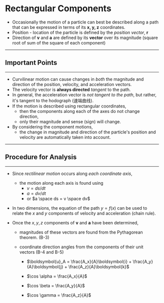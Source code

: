 # Rectangular Components

- Occasionally the motion of a particle can best be described along a path that can be expressed in terms of its **x, y, z** coordinates.
- Position - location of the particle is defined by the *position vector*, **r**
- Direction of **v** and **a** are defined by its **vector** over its magnitude (square root of sum of the square of each component)

---

## Important Points

---

- Curvilinear motion can cause changes in *both*  the magnitude and direction of the position, velocity, and acceleration vectors.
- The velocity vector is **always directed** *tangent* to the path.
- In general, the acceleration vector is *not tangent to the path*, but rather, it's tangent to the hodograph (速端曲线).
- If the motion is described using rectangular coordinates, 
  - then the components along each of the axes do not change direction,
  - only their magnitude and sense (sign) will change.
- By considering the component motions, 
  - the change in magnitude and direction of the particle's position and velocity are automatically taken into account.

---

## Procedure for Analysis

---

- Since *rectilinear motion* occurs along *each coordinate axis*, 

  - the motion along each axis is found using 
    - $v = ds / dt$
    - $a = dv / dt$
    - or $a \space ds = v \space dv$

- In two dimensions, the equation of the path $y=f(x)$ can be used to relate the $x$ and $y$ components of velocity and acceleration (chain rule).

- Once the $x, y, z$ components of **v** and **a** have been determined,

  - magnitudes of these vectors are found from the Pythagorean theorem. (B-3)

  - coordinate direction angles from the components of their unit vectors (B-4 and B-5)

    - $\boldsymbol{u}_A = \frac{A_x}{A}\boldsymbol{i} + \frac{A_y}{A}\boldsymbol{j} + \frac{A_z}{A}\boldsymbol{k}$

    - $\cos \alpha = \frac{A_x}{A}$

    - $\cos \beta = \frac{A_y}{A}$

    - $\cos \gamma = \frac{A_z}{A}$

      
